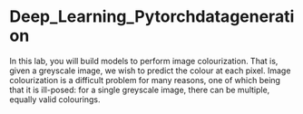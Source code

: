 # Deep_Learning_Pytorchdatageneration
In this lab, you will build models to perform image colourization. That is, given a greyscale image, we wish to predict the colour at each pixel. Image colourization is a difficult problem for many reasons, one of which being that it is ill-posed: for a single greyscale image, there can be multiple, equally valid colourings.

